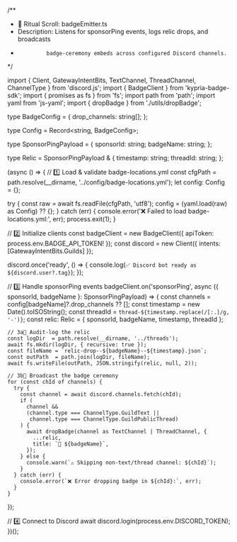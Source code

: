 /**
 * 🏺 Ritual Scroll: badgeEmitter.ts
 * Description: Listens for sponsorPing events, logs relic drops, and broadcasts
 *              badge-ceremony embeds across configured Discord channels.
 */

import { Client, GatewayIntentBits, TextChannel, ThreadChannel, ChannelType } from 'discord.js';
import { BadgeClient } from 'kypria-badge-sdk';
import { promises as fs } from 'fs';
import path from 'path';
import yaml from 'js-yaml';
import { dropBadge } from './utils/dropBadge';

type BadgeConfig = {
  drop_channels: string[];
};

type Config = Record<string, BadgeConfig>;

type SponsorPingPayload = {
  sponsorId: string;
  badgeName: string;
};

type Relic = SponsorPingPayload & {
  timestamp: string;
  threadId: string;
};

(async () => {
  // 1️⃣ Load & validate badge-locations.yml
  const cfgPath = path.resolve(__dirname, '../config/badge-locations.yml');
  let config: Config = {};

  try {
    const raw = await fs.readFile(cfgPath, 'utf8');
    config = (yaml.load(raw) as Config) ?? {};
  } catch (err) {
    console.error('❌ Failed to load badge-locations.yml:', err);
    process.exit(1);
  }

  // 2️⃣ Initialize clients
  const badgeClient = new BadgeClient({ apiToken: process.env.BADGE_API_TOKEN! });
  const discord    = new Client({ intents: [GatewayIntentBits.Guilds] });

  discord.once('ready', () => {
    console.log(`✅ Discord bot ready as ${discord.user?.tag}`);
  });

  // 3️⃣ Handle sponsorPing events
  badgeClient.on('sponsorPing', async ({ sponsorId, badgeName }: SponsorPingPayload) => {
    const channels  = config[badgeName]?.drop_channels ?? [];
    const timestamp = new Date().toISOString();
    const threadId  = `thread-${timestamp.replace(/[:.]/g, '-')}`;
    const relic: Relic = { sponsorId, badgeName, timestamp, threadId };

    // 3a️⃣ Audit-log the relic
    const logDir  = path.resolve(__dirname, '../threads');
    await fs.mkdir(logDir, { recursive: true });
    const fileName = `relic-drop--${badgeName}--${timestamp}.json`;
    const outPath  = path.join(logDir, fileName);
    await fs.writeFile(outPath, JSON.stringify(relic, null, 2));

    // 3b️⃣ Broadcast the badge ceremony
    for (const chId of channels) {
      try {
        const channel = await discord.channels.fetch(chId);
        if (
          channel &&
          (channel.type === ChannelType.GuildText ||
           channel.type === ChannelType.GuildPublicThread)
        ) {
          await dropBadge(channel as TextChannel | ThreadChannel, {
            ...relic,
            title: `🏅 ${badgeName}`,
          });
        } else {
          console.warn(`⚠️ Skipping non-text/thread channel: ${chId}`);
        }
      } catch (err) {
        console.error(`❌ Error dropping badge in ${chId}:`, err);
      }
    }
  });

  // 4️⃣ Connect to Discord
  await discord.login(process.env.DISCORD_TOKEN);
})();
